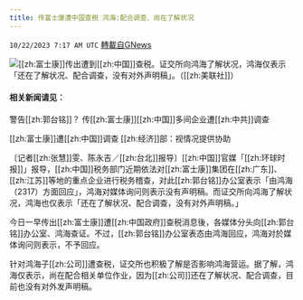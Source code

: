 ```yaml
---
title: 传富士康遭中国查税 鸿海:配合调查、尚在了解状况
---
```

`10/22/2023 7:17 AM UTC` [轉載自GNews](https://gnews.org/articles/1865516)

![](https://img.ltn.com.tw/Upload/business/page/800/2023/10/22/phpSyBGcr.jpg "")[[zh:富士康]]传出遭到[[zh:中国]]查税。证交所向鸿海了解状况，鸿海仅表示「还在了解状况、配合调查，没有对外声明稿」。（[[zh:美联社]]）

#### 相关新闻请见︰

警告[[zh:郭台铭]]？ 传[[zh:富士康]][[zh:中国]]多间企业遭[[zh:中共]]调查

[[zh:富士康]]遭[[zh:中国]]调查 [[zh:经济]]部：视情况提供协助

〔记者[[zh:张慧]]雯、陈永吉／[[zh:台北]]报导〕[[zh:中国]]官媒「[[zh:环球时报]]」报导，[[zh:中国]]税务部门近期依法对[[zh:富士康]]集团在[[zh:广东]]、[[zh:江苏]]等地的重点企业进行税务稽查，对此[[zh:郭台铭]]办公室表示「由鸿海（2317）方面回应」，鸿海对媒体询问则表示没有声明稿。而证交所向鸿海了解状况，鸿海也仅表示「还在了解状况、配合调查，没有对外声明稿。」

今日一早传出[[zh:富士康]]遭[[zh:中国政府]]查税消息後，各媒体分头向[[zh:郭台铭]]办公室、鸿海查证。不过，[[zh:郭台铭]]办公室表态由鸿海回应，鸿海对於媒体询问则表示，不予回应。

针对鸿海子[[zh:公司]]遭查税，证交所也积极了解是否影响鸿海营运。据了解，鸿海仅表示，尚在配合相关单位作业，因为[[zh:公司]]还在了解状况、配合调查，目前也没有对外发声明稿。
